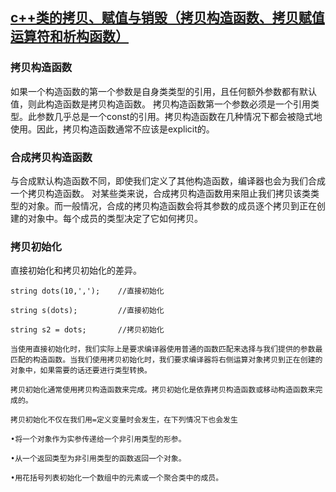 ## [c++类的拷贝、赋值与销毁（拷贝构造函数、拷贝赋值运算符和析构函数）](https://www.cnblogs.com/mu-ye/p/7898728.html)
### 拷贝构造函数
如果一个构造函数的第一个参数是自身类类型的引用，且任何额外参数都有默认值，则此构造函数是拷贝构造函数。
拷贝构造函数第一个参数必须是一个引用类型。此参数几乎总是一个const的引用。拷贝构造函数在几种情况下都会被隐式地使用。因此，拷贝构造函数通常不应该是explicit的。
### 合成拷贝构造函数
与合成默认构造函数不同，即使我们定义了其他构造函数，编译器也会为我们合成一个拷贝构造函数。
对某些类来说，合成拷贝构造函数用来阻止我们拷贝该类类型的对象。而一般情况，合成的拷贝构造函数会将其参数的成员逐个拷贝到正在创建的对象中。每个成员的类型决定了它如何拷贝。
### 拷贝初始化
直接初始化和拷贝初始化的差异。

    string dots(10,',');    //直接初始化

    string s(dots);         //直接初始化

    string s2 = dots;       //拷贝初始化

    当使用直接初始化时，我们实际上是要求编译器使用普通的函数匹配来选择与我们提供的参数最匹配的构造函数。当我们使用拷贝初始化时，我们要求编译器将右侧运算对象拷贝到正在创建的对象中，如果需要的话还要进行类型转换。

    拷贝初始化通常使用拷贝构造函数来完成。拷贝初始化是依靠拷贝构造函数或移动构造函数来完成的。

    拷贝初始化不仅在我们用=定义变量时会发生，在下列情况下也会发生

    •将一个对象作为实参传递给一个非引用类型的形参。

    •从一个返回类型为非引用类型的函数返回一个对象。

    •用花括号列表初始化一个数组中的元素或一个聚合类中的成员。
    
